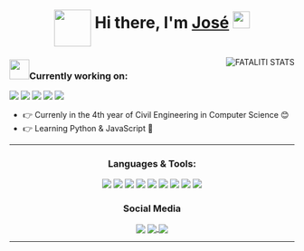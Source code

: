 
<div align="center">
   <h1>
      <img align="middle" src="https://user-images.githubusercontent.com/49794011/111344331-0c36dc80-865b-11eb-8592-85abecac5393.png" width=65 height=65 />
      Hi there, I'm <a href="https://github.com/GODfataliti">José</a> <img src="https://media.giphy.com/media/hvRJCLFzcasrR4ia7z/giphy.gif" width="30px"> </h1>
</div>

<!--[![Fataliti's GitHub stats](https://github-readme-stats.vercel.app/api?username=GODfataliti&count_private=true&show_icons=true&theme=radical)](https://github.com/GODfataliti/github-readme-stats)
<p align="left"> 
</p>
-->



<a href="#Fataliti-title">
   <img src="https://github-readme-stats.vercel.app/api?username=GODfataliti&count_private=true&show_icons=true&theme=radical" alt="FATALITI STATS" align="right" />
</a>
<div>
   <h3><img width="35" src="https://img.icons8.com/nolan/64/working-with-a-laptop.png"/>Currently working on: </h3>
   <a src="https://github.com/"><img src="https://img.icons8.com/nolan/64/github.png"/></a>
   <a src="https://www.javascript.com/"><img src="https://img.icons8.com/nolan/64/javascript.png"/></a>
   <a src="https://www.w3schools.com/css/"><img src="https://img.icons8.com/nolan/64/css-filetype.png"/></a>
   <a src="https://www.w3schools.com/html/"><img src="https://img.icons8.com/nolan/64/html-5.png"/></a>
   <a src="https://www.python.org/"> <img src="https://img.icons8.com/nolan/64/python.png"/> </a>
</div>

<ul>
   <li>👉 Currenly in the 4th year of Civil Engineering in Computer Science 😊</li>
   <li>👉 Learning Python & JavaScript 💼</li>
</ul>

----
<div align="center">
   <h3 align="center"> Languages & Tools: </h3>
   <a align="center"><img src="https://img.icons8.com/nolan/64/java-coffee-cup-logo.png"/></a>
   <a align="center"><img src="https://img.icons8.com/nolan/64/github.png"/></a>
   <a align="middle"><img src="https://img.icons8.com/nolan/64/copyright.png"/></a>
   <a align="middle"><img src="https://img.icons8.com/nolan/64/javascript.png"/></a>
   <a align="middle"><img src="https://img.icons8.com/nolan/64/css-filetype.png"/></a>
   <a align="middle"><img src="https://img.icons8.com/nolan/64/html-5.png"/></a>
   <a align="middle"><img src="https://img.icons8.com/nolan/64/python.png"/></a>
   <a align="middle"><img src="https://img.icons8.com/nolan/64/mysql.png"/></a>
   <a align="middle"><img src="https://img.icons8.com/nolan/64/sublime-text-new-logo.png"/> </a>
</div>

<div align="center">
   <h3 align="center">Social Media</h3>
   <a href="https://twitch.tv/fataliti" target="_blank"><img align="center" src="https://img.icons8.com/nolan/64/twitch.png"/></a>
   <!--<a href="https://www.instagram.com/fataliti_joze/" target="_blank"><img align="center" src="https://img.icons8.com/nolan/64/instagram-new.png"/></a>-->
   <a href="https://www.linkedin.com/in/fatalitigonzalezjose/" target="_blank"><img align="center" src="https://img.icons8.com/nolan/64/linkedin.png"/> </a>
   <a href="https://steamcommunity.com/id/thepr0fataliti" target="_blank"><img align="center" src="https://img.icons8.com/nolan/64/steam--v2.png"/> </a>
</div>

----
<!--
<br/>
<div align="center">
   <img align="center" src="https://readme-jokes.vercel.app/api" alt="Jokes Card" />
<div/>
-->


